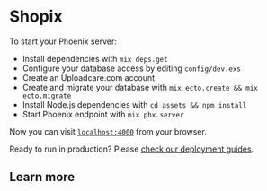 # Shopix

To start your Phoenix server:

  * Install dependencies with `mix deps.get`
  * Configure your database access by editing `config/dev.exs`
  * Create an Uploadcare.com account
  * Create and migrate your database with `mix ecto.create && mix ecto.migrate`
  * Install Node.js dependencies with `cd assets && npm install`
  * Start Phoenix endpoint with `mix phx.server`

Now you can visit [`localhost:4000`](http://localhost:4000) from your browser.

Ready to run in production? Please [check our deployment guides](http://www.phoenixframework.org/docs/deployment).

## Learn more
